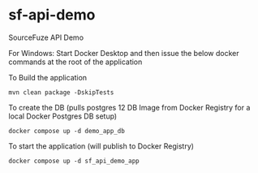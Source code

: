 # sf-api-demo
SourceFuze API Demo

For Windows: Start Docker Desktop and then issue the below docker commands at the root of the application

To Build the application

```
mvn clean package -DskipTests
```

To create the DB (pulls postgres 12 DB Image from Docker Registry for a local Docker Postgres DB setup)
```
docker compose up -d demo_app_db
```

To start the application (will publish to Docker Registry)
```
docker compose up -d sf_api_demo_app
```
